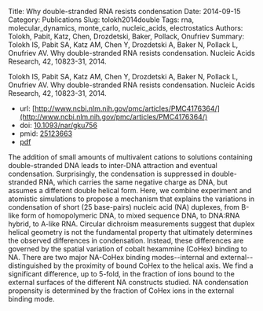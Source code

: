 Title: Why double-stranded RNA resists condensation
Date: 2014-09-15
Category: Publications
Slug: tolokh2014double
Tags: rna, molecular_dynamics, monte_carlo, nucleic_acids, electrostatics
Authors: Tolokh, Pabit, Katz, Chen, Drozdetski, Baker, Pollack, Onufriev
Summary: Tolokh IS, Pabit SA, Katz AM, Chen Y, Drozdetski A, Baker N, Pollack L, Onufriev AV. Why double-stranded RNA resists condensation. Nucleic Acids Research, 42, 10823-31, 2014. 

Tolokh IS, Pabit SA, Katz AM, Chen Y, Drozdetski A, Baker N, Pollack L, Onufriev AV. Why double-stranded RNA resists condensation. Nucleic Acids Research, 42, 10823-31, 2014. 

* url: [http://www.ncbi.nlm.nih.gov/pmc/articles/PMC4176364/](http://www.ncbi.nlm.nih.gov/pmc/articles/PMC4176364/)
* doi: [10.1093/nar/gku756](http://dx.doi.org/10.1093/nar/gku756)
* pmid: [25123663](http://www.ncbi.nlm.nih.gov/pubmed/25123663)
* [pdf](http://sobolevnrm.github.io/papers/tolokh2014double.pdf)

The addition of small amounts of multivalent cations to solutions containing double-stranded DNA leads to inter-DNA attraction and eventual condensation. Surprisingly, the condensation is suppressed in double-stranded RNA, which carries the same negative charge as DNA, but assumes a different double helical form. Here, we combine experiment and atomistic simulations to propose a mechanism that explains the variations in condensation of short (25 base-pairs) nucleic acid (NA) duplexes, from B-like form of homopolymeric DNA, to mixed sequence DNA, to DNA:RNA hybrid, to A-like RNA. Circular dichroism measurements suggest that duplex helical geometry is not the fundamental property that ultimately determines the observed differences in condensation. Instead, these differences are governed by the spatial variation of cobalt hexammine (CoHex) binding to NA. There are two major NA-CoHex binding modes--internal and external--distinguished by the proximity of bound CoHex to the helical axis. We find a significant difference, up to 5-fold, in the fraction of ions bound to the external surfaces of the different NA constructs studied. NA condensation propensity is determined by the fraction of CoHex ions in the external binding mode.
